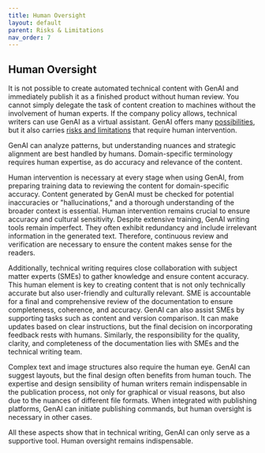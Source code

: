 ```yaml
---
title: Human Oversight
layout: default
parent: Risks & Limitations
nav_order: 7
---
```


## **Human Oversight** ##

It is not possible to create automated technical content with GenAI and immediately publish it as a finished product without human review. You cannot simply delegate the task of content creation to machines without the involvement of human experts.
If the company policy allows, technical writers can use GenAI as a virtual assistant. GenAI offers many [possibilities](https://kinrap.github.io/GenerativeAIForTechWriters/Docs/Capabilities.html), but it also carries [risks and limitations](https://kinrap.github.io/GenerativeAIForTechWriters/Docs/Risk&Limitations.html) that require human intervention.

GenAI can analyze patterns, but understanding nuances and strategic alignment are best handled by humans. Domain-specific terminology requires human expertise, as do accuracy and relevance of the content.

Human intervention is necessary at every stage when using GenAI, from preparing training data to reviewing the content for domain-specific accuracy. Content generated by GenAI must be checked for potential inaccuracies or "hallucinations," and a thorough understanding of the broader context is essential. Human intervention remains crucial to ensure accuracy and cultural sensitivity. Despite extensive training, GenAI writing tools remain imperfect. They often exhibit redundancy and include irrelevant information in the generated text. Therefore, continuous review and verification are necessary to ensure the content makes sense for the readers.

Additionally, technical writing requires close collaboration with subject matter experts (SMEs) to gather knowledge and ensure content accuracy. This human element is key to creating content that is not only technically accurate but also user-friendly and culturally relevant. SME is accountable for a final and comprehensive review of the documentation to ensure completeness, coherence, and accuracy. GenAI can also assist SMEs by supporting tasks such as content and version comparison. It can make updates based on clear instructions, but the final decision on incorporating feedback rests with humans. Similarly, the responsibility for the quality, clarity, and completeness of the documentation lies with SMEs and the technical writing team.

Complex text and image structures also require the human eye. GenAI can suggest layouts, but the final design often benefits from human touch. The expertise and design sensibility of human writers remain indispensable in the publication process, not only for graphical or visual reasons, but also due to the nuances of different file formats. When integrated with publishing platforms, GenAI can initiate publishing commands, but human oversight is necessary in other cases.

All these aspects show that in technical writing, GenAI can only serve as a supportive tool. Human oversight remains indispensable.
